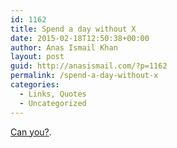 ```yaml
---
id: 1162
title: Spend a day without X
date: 2015-02-18T12:50:38+00:00
author: Anas Ismail Khan
layout: post
guid: http://anasismail.com/?p=1162
permalink: /spend-a-day-without-x
categories:
  - Links, Quotes
  - Uncategorized
---
```

[Can you?](http://www.terminally-incoherent.com/blog/2007/05/21/a-day-without-x/).